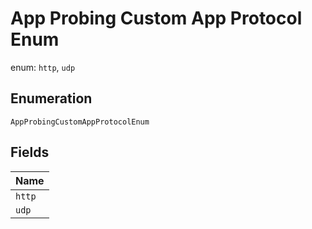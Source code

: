 
# App Probing Custom App Protocol Enum

enum: `http`, `udp`

## Enumeration

`AppProbingCustomAppProtocolEnum`

## Fields

| Name |
|  --- |
| `http` |
| `udp` |

